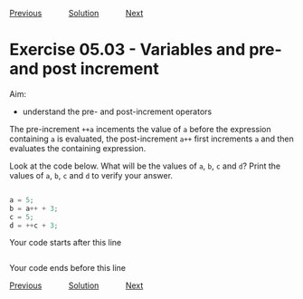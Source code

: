 [Previous](./ex05-02.md) &nbsp;&nbsp;&nbsp;&nbsp;&nbsp;&nbsp;&nbsp;&nbsp;&nbsp;&nbsp;     [Solution](../ans/ans05-03.md) &nbsp;&nbsp;&nbsp;&nbsp;&nbsp;&nbsp;&nbsp;&nbsp;&nbsp;&nbsp; [Next](./ex06-01.md)

# Exercise 05.03 - Variables and pre- and post increment

Aim: 
- understand the pre- and post-increment operators

The pre-increment ``++a`` incements the value of ``a`` before
the expression containing ``a`` is evaluated, the post-increment
``a++`` first increments ``a`` and then evaluates the containing 
expression.

Look at the code below. What will be the values of ``a``, ``b``, ``c`` and ``d``? 
Print the values of ``a``, ``b``, ``c`` and ``d`` to verify your answer.

```java

a = 5;
b = a++ + 3;
c = 5;
d = ++c + 3;

```
Your code starts after this line 
```java


```
Your code ends before this line 

[Previous](./ex05-02.md) &nbsp;&nbsp;&nbsp;&nbsp;&nbsp;&nbsp;&nbsp;&nbsp;&nbsp;&nbsp;     [Solution](../ans/ans05-03.md) &nbsp;&nbsp;&nbsp;&nbsp;&nbsp;&nbsp;&nbsp;&nbsp;&nbsp;&nbsp; [Next](./ex06-01.md)
